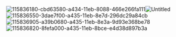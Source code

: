 ![115836180-cbd63580-a434-11eb-8088-466e266fa111](https://user-images.githubusercontent.com/83002941/115837648-713dd900-a436-11eb-84e6-910de6dafe00.jpg)![Untitled](https://user-images.githubusercontent.com/83002941/115856474-29c14800-a44a-11eb-8caa-19f25d842244.png)
![115836550-3dae7f00-a435-11eb-8e7d-296dc29a84cb](https://user-images.githubusercontent.com/83002941/115837669-769b2380-a436-11eb-992f-e43c9858708e.jpg)				![115836905-a39b0680-a435-11eb-8e3a-9d93e368be78](https://user-images.githubusercontent.com/83002941/115837687-7c910480-a436-11eb-8cb8-005637d66fd1.jpg)				![115836820-8fefa000-a435-11eb-8bce-e4d38d897b3a](https://user-images.githubusercontent.com/83002941/115837701-80248b80-a436-11eb-9dd5-2cc441578f6c.jpg)




